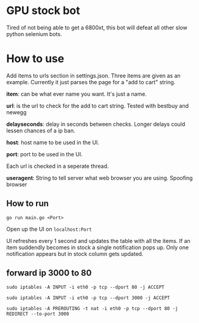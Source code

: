 # GPU stock bot

Tired of not being able to get a 6800xt, this bot will defeat all other slow python selenium bots.

# How to use
Add items to urls section in settings.json. Three items are given as an example. Currently it just parses the page for a "add to cart" string.

**item**: can be what ever name you want. It's just a name.

**url**: is the url to check for the add to cart string. Tested with bestbuy and newegg

**delayseconds**: delay in seconds between checks. Longer delays could lessen chances of a ip ban.

**host**: host name to be used in the UI.

**port**: port to be used in the UI.

Each url is checked in a seperate thread.

**useragent**: String to tell server what web browser you are using. Spoofing browser

## How to run

`go run main.go <Port>`

Open up the UI on `localhost:Port`

UI refreshes every 1 second and updates the table with all the items. If an item suddendly becomes in stock a single notification pops up. Only one notification appears but in stock column gets updated. 

## forward ip 3000 to 80


`sudo iptables -A INPUT -i eth0 -p tcp --dport 80 -j ACCEPT`

`sudo iptables -A INPUT -i eth0 -p tcp --dport 3000 -j ACCEPT`

`sudo iptables -A PREROUTING -t nat -i eth0 -p tcp --dport 80 -j REDIRECT --to-port 3000`